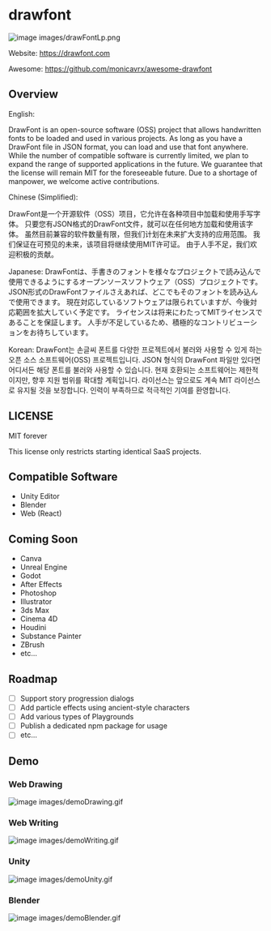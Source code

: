 # drawfont

![image images/drawFontLp.png](images/drawfontLp.png)

Website: https://drawfont.com

Awesome: https://github.com/monicavrx/awesome-drawfont

## Overview

English:

DrawFont is an open-source software (OSS) project that allows handwritten fonts to be loaded and used in various projects.
As long as you have a DrawFont file in JSON format, you can load and use that font anywhere.
While the number of compatible software is currently limited, we plan to expand the range of supported applications in the future.
We guarantee that the license will remain MIT for the foreseeable future.
Due to a shortage of manpower, we welcome active contributions.

Chinese (Simplified):

DrawFont是一个开源软件（OSS）项目，它允许在各种项目中加载和使用手写字体。
只要您有JSON格式的DrawFont文件，就可以在任何地方加载和使用该字体。
虽然目前兼容的软件数量有限，但我们计划在未来扩大支持的应用范围。
我们保证在可预见的未来，该项目将继续使用MIT许可证。
由于人手不足，我们欢迎积极的贡献。

Japanese:
DrawFontは、手書きのフォントを様々なプロジェクトで読み込んで使用できるようにするオープンソースソフトウェア（OSS）プロジェクトです。 
JSON形式のDrawFontファイルさえあれば、どこでもそのフォントを読み込んで使用できます。
 現在対応しているソフトウェアは限られていますが、今後対応範囲を拡大していく予定です。
ライセンスは将来にわたってMITライセンスであることを保証します。
人手が不足しているため、積極的なコントリビューションをお待ちしています。


Korean:
DrawFont는 손글씨 폰트를 다양한 프로젝트에서 불러와 사용할 수 있게 하는 오픈 소스 소프트웨어(OSS) 프로젝트입니다.
JSON 형식의 DrawFont 파일만 있다면 어디서든 해당 폰트를 불러와 사용할 수 있습니다.
현재 호환되는 소프트웨어는 제한적이지만, 향후 지원 범위를 확대할 계획입니다.
라이선스는 앞으로도 계속 MIT 라이선스로 유지될 것을 보장합니다.
인력이 부족하므로 적극적인 기여를 환영합니다.

## LICENSE

MIT forever

This license only restricts starting identical SaaS projects.

## Compatible Software

- Unity Editor
- Blender
- Web (React)

## Coming Soon

- Canva
- Unreal Engine
- Godot
- After Effects
- Photoshop
- Illustrator
- 3ds Max
- Cinema 4D
- Houdini
- Substance Painter
- ZBrush
- etc...


## Roadmap

- [ ] Support story progression dialogs
- [ ] Add particle effects using ancient-style characters
- [ ] Add various types of Playgrounds
- [ ] Publish a dedicated npm package for usage
- [ ] etc...

## Demo

### Web Drawing
![image images/demoDrawing.gif](images/demoDrawing.gif)

### Web Writing
![image images/demoWriting.gif](images/demoWriting.gif)

### Unity
![image images/demoUnity.gif](images/demoUnity.gif)

### Blender
![image images/demoBlender.gif](images/demoBlender.gif)

